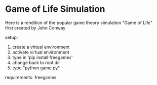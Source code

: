 # Game of Life Simulation

Here is a rendition of the popular game theory simulation "Game of Life"
first created by John Conway

setup:
1. create a virtual environment
2. activate virtual environment
3. type in 'pip install freegames'
4. change back to root dir
5. type "python game.py"

requirements:
freegames
